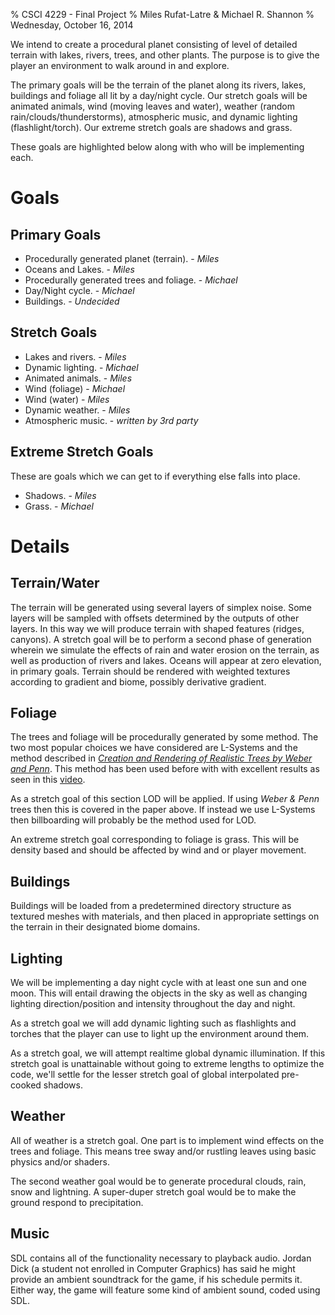 % CSCI 4229 - Final Project
% Miles Rufat-Latre & Michael R. Shannon
% Wednesday, October 16, 2014


We intend to create a procedural planet consisting of level of detailed terrain
with lakes, rivers, trees, and other plants.  The purpose is to give the player
an environment to walk around in and explore.

The primary goals will be the terrain of the planet along its rivers, lakes,
buildings and foliage all lit by a day/night cycle.  Our stretch goals will be
animated animals, wind (moving leaves and water), weather (random
rain/clouds/thunderstorms), atmospheric music, and dynamic lighting
(flashlight/torch).  Our extreme stretch goals are shadows and grass.

These goals are highlighted below along with who will be implementing each.


Goals
=====

Primary Goals
-------------

+ Procedurally generated planet (terrain). - _Miles_
+ Oceans and Lakes. - _Miles_
+ Procedurally generated trees and foliage. - _Michael_
+ Day/Night cycle. - _Michael_
+ Buildings. - _Undecided_




Stretch Goals
-------------

+ Lakes and rivers. - _Miles_
+ Dynamic lighting. - _Michael_
+ Animated animals. - _Miles_
+ Wind (foliage) - _Michael_
+ Wind (water) - _Miles_
+ Dynamic weather. - _Miles_
+ Atmospheric music. - _written by 3rd party_




Extreme Stretch Goals
---------------------

These are goals which we can get to if everything else falls into place.

+ Shadows. - _Miles_
+ Grass. - _Michael_





Details
=======



Terrain/Water
-------------

The terrain will be generated using several layers of simplex noise. Some layers
will be sampled with offsets determined by the outputs of other layers. In this
way we will produce terrain with shaped features (ridges, canyons). A stretch
goal will be to perform a second phase of generation wherein we simulate the
effects of rain and water erosion on the terrain, as well as production of
rivers and lakes. Oceans will appear at zero elevation, in primary goals.
Terrain should be rendered with weighted textures according to gradient and
biome, possibly derivative gradient.



Foliage
-------

The trees and foliage will be procedurally generated by some method.  The two
most popular choices we have considered are L-Systems and the method described
in _[Creation and Rendering of Realistic Trees by Weber and
Penn](http://www.cs.duke.edu/courses/fall02/cps124/resources/p119-weber.pdf)_.
This method has been used before with with excellent results as seen in this
[video](http://www.youtube.com/watch?v=9N0N6hxqOUQ).

As a stretch goal of this section LOD will be applied.  If using _Weber & Penn_
trees then this is covered in the paper above.  If instead we use L-Systems then
billboarding will probably be the method used for LOD.

An extreme stretch goal corresponding to foliage is grass.  This will be density
based and should be affected by wind and or player movement.



Buildings
---------

Buildings will be loaded from a predetermined directory structure as textured
meshes with materials, and then placed in appropriate settings on the terrain
in their designated biome domains.



Lighting
--------

We will be implementing a day night cycle with at least one sun and one moon.
This will entail drawing the objects in the sky as well as changing lighting
direction/position and intensity throughout the day and night.

As a stretch goal we will add dynamic lighting such as flashlights and torches
that the player can use to light up the environment around them.


As a stretch goal, we will attempt realtime global dynamic illumination. If this
stretch goal is unattainable without going to extreme lengths to optimize the
code, we'll settle for the lesser stretch goal of global interpolated pre-cooked
shadows.




Weather
-------

All of weather is a stretch goal.  One part is to implement wind effects on the
trees and foliage.  This means tree sway and/or rustling leaves using basic
physics and/or shaders.

The second weather goal would be to generate procedural clouds, rain, snow and
lightning. A super-duper stretch goal would be to make the ground respond to
precipitation.




Music
-----

SDL contains all of the functionality necessary to playback audio. Jordan Dick
(a student not enrolled in Computer Graphics) has said he might provide an
ambient soundtrack for the game, if his schedule permits it. Either way, the
game will feature some kind of ambient sound, coded using SDL.

